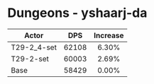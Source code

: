# Dungeons - yshaarj-da
| Actor | DPS | Increase |
|---|:---:|:---:|
|T29-2_4-set|62108|6.30%|
|T29-2-set|60003|2.69%|
|Base|58429|0.00%|
